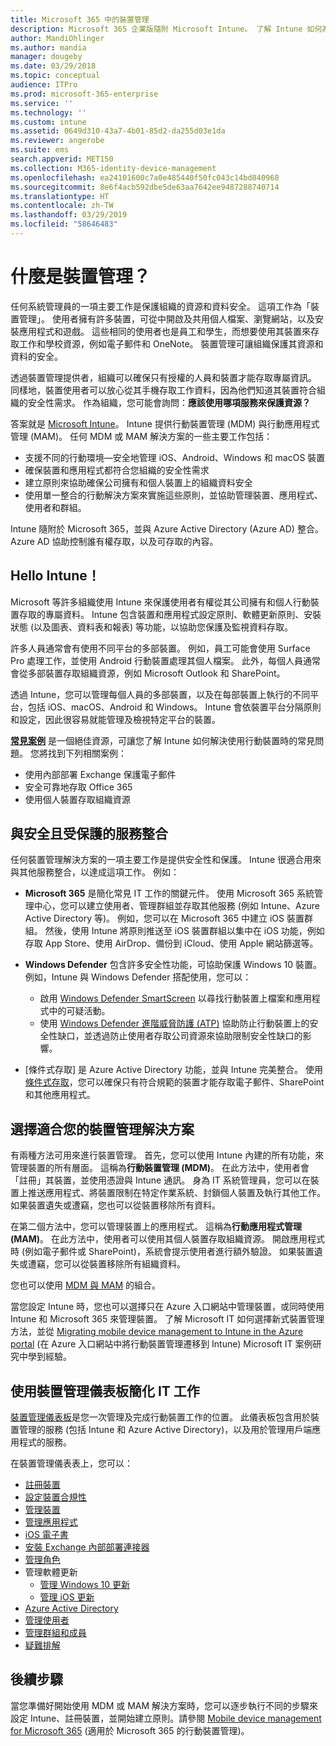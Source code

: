 ```yaml
---
title: Microsoft 365 中的裝置管理
description: Microsoft 365 企業版隨附 Microsoft Intune。 了解 Intune 如何為您的組織提供行動裝置管理與行動應用程式管理，包括常見案例，以及使用 Intune 在您的環境中部署 Microsoft 365。
author: MandiOhlinger
ms.author: mandia
manager: dougeby
ms.date: 03/29/2018
ms.topic: conceptual
audience: ITPro
ms.prod: microsoft-365-enterprise
ms.service: ''
ms.technology: ''
ms.custom: intune
ms.assetid: 0649d310-43a7-4b01-85d2-da255d03e1da
ms.reviewer: angerobe
ms.suite: ems
search.appverid: MET150
ms.collection: M365-identity-device-management
ms.openlocfilehash: ea24101600c7a0e485440f50fc043c14bd840968
ms.sourcegitcommit: 8e6f4acb592dbe5de63aa7642ee9487288740714
ms.translationtype: HT
ms.contentlocale: zh-TW
ms.lasthandoff: 03/29/2019
ms.locfileid: "58646483"
---
```

# <a name="what-is-device-management"></a>什麼是裝置管理？ 

任何系統管理員的一項主要工作是保護組織的資源和資料安全。 這項工作為「裝置管理」。 使用者擁有許多裝置，可從中開啟及共用個人檔案、瀏覽網站，以及安裝應用程式和遊戲。 這些相同的使用者也是員工和學生，而想要使用其裝置來存取工作和學校資源，例如電子郵件和 OneNote。 裝置管理可讓組織保護其資源和資料的安全。 

透過裝置管理提供者，組織可以確保只有授權的人員和裝置才能存取專屬資訊。 同樣地，裝置使用者可以放心從其手機存取工作資料，因為他們知道其裝置符合組織的安全性需求。 作為組織，您可能會詢問：**應該使用哪項服務來保護資源？**

答案就是 [Microsoft Intune](https://docs.microsoft.com/intune/introduction-intune)。 Intune 提供行動裝置管理 (MDM) 與行動應用程式管理 (MAM)。 任何 MDM 或 MAM 解決方案的一些主要工作包括：

- 支援不同的行動環境&mdash;安全地管理 iOS、Android、Windows 和 macOS 裝置
- 確保裝置和應用程式都符合您組織的安全性需求
- 建立原則來協助確保公司擁有和個人裝置上的組織資料安全
- 使用單一整合的行動解決方案來實施這些原則，並協助管理裝置、應用程式、使用者和群組。

Intune 隨附於 Microsoft 365，並與 Azure Active Directory (Azure AD) 整合。 Azure AD 協助控制誰有權存取，以及可存取的內容。

## <a name="hello-intune"></a>Hello Intune！
Microsoft 等許多組織使用 Intune 來保護使用者有權從其公司擁有和個人行動裝置存取的專屬資料。 Intune 包含裝置和應用程式設定原則、軟體更新原則、安裝狀態 (以及圖表、資料表和報表) 等功能，以協助您保護及監視資料存取。

許多人員通常會有使用不同平台的多部裝置。 例如，員工可能會使用 Surface Pro 處理工作，並使用 Android 行動裝置處理其個人檔案。 此外，每個人員通常會從多部裝置存取組織資源，例如 Microsoft Outlook 和 SharePoint。

透過 Intune，您可以管理每個人員的多部裝置，以及在每部裝置上執行的不同平台，包括 iOS、macOS、Android 和 Windows。 Intune 會依裝置平台分隔原則和設定，因此很容易就能管理及檢視特定平台的裝置。

**[常見案例](https://docs.microsoft.com/intune/common-scenarios)** 是一個絕佳資源，可讓您了解 Intune 如何解決使用行動裝置時的常見問題。 您將找到下列相關案例：  
- 使用內部部署 Exchange 保護電子郵件
- 安全可靠地存取 Office 365
- 使用個人裝置存取組織資源

## <a name="integration-with-secure-and-protect-services"></a>與安全且受保護的服務整合
任何裝置管理解決方案的一項主要工作是提供安全性和保護。 Intune 很適合用來與其他服務整合，以達成這項工作。 例如：

- **Microsoft 365** 是簡化常見 IT 工作的關鍵元件。 使用 Microsoft 365 系統管理中心，您可以建立使用者、管理群組並存取其他服務 (例如 Intune、Azure Active Directory 等)。 例如，您可以在 Microsoft 365 中建立 iOS 裝置群組。 然後，使用 Intune 將原則推送至 iOS 裝置群組以集中在 iOS 功能，例如存取 App Store、使用 AirDrop、備份到 iCloud、使用 Apple 網站篩選等。

- **Windows Defender** 包含許多安全性功能，可協助保護 Windows 10 裝置。 例如，Intune 與 Windows Defender 搭配使用，您可以： 

    - 啟用 [Windows Defender SmartScreen](https://docs.microsoft.com/intune/endpoint-protection-windows-10) 以尋找行動裝置上檔案和應用程式中的可疑活動。 
    - 使用 [Windows Defender 進階威脅防護 (ATP)](https://docs.microsoft.com/intune/advanced-threat-protection) 協助防止行動裝置上的安全性缺口，並透過防止使用者存取公司資源來協助限制安全性缺口的影響。

- [條件式存取] 是 Azure Active Directory 功能，並與 Intune 完美整合。 使用[條件式存取](https://docs.microsoft.com/intune/conditional-access)，您可以確保只有符合規範的裝置才能存取電子郵件、SharePoint 和其他應用程式。 

## <a name="choose-the-device-management-solution-thats-right-for-you"></a>選擇適合您的裝置管理解決方案

有兩種方法可用來進行裝置管理。 首先，您可以使用 Intune 內建的所有功能，來管理裝置的所有層面。 這稱為**行動裝置管理 (MDM)**。 在此方法中，使用者會「註冊」其裝置，並使用憑證與 Intune 通訊。 身為 IT 系統管理員，您可以在裝置上推送應用程式、將裝置限制在特定作業系統、封鎖個人裝置及執行其他工作。 如果裝置遺失或遭竊，您也可以從裝置移除所有資料。 

在第二個方法中，您可以管理裝置上的應用程式。 這稱為**行動應用程式管理 (MAM)**。 在此方法中，使用者可以使用其個人裝置存取組織資源。 開啟應用程式時 (例如電子郵件或 SharePoint)，系統會提示使用者進行額外驗證。 如果裝置遺失或遭竊，您可以從裝置移除所有組織資料。 

您也可以使用 [MDM 與 MAM](https://docs.microsoft.com/intune/byod-technology-decisions) 的組合。

當您設定 Intune 時，您也可以選擇只在 Azure 入口網站中管理裝置，或同時使用 Intune 和 Microsoft 365 來管理裝置。 了解 Microsoft IT 如何選擇新式裝置管理方法，並從 [Migrating mobile device management to Intune in the Azure portal](https://www.microsoft.com/itshowcase/Article/Content/1042/Migrating-mobile-device-management-to-Intune-in-the-Azure-portal) (在 Azure 入口網站中將行動裝置管理遷移到 Intune) Microsoft IT 案例研究中學到經驗。 

## <a name="simplify-it-tasks-using-the-device-management-dashboard"></a>使用裝置管理儀表板簡化 IT 工作

[裝置管理儀表板](https://devicemanagement.portal.azure.com/)是您一次管理及完成行動裝置工作的位置。 此儀表板包含用於裝置管理的服務 (包括 Intune 和 Azure Active Directory)，以及用於管理用戶端應用程式的服務。 

在裝置管理儀表表上，您可以：

- [註冊裝置](https://docs.microsoft.com/intune/device-enrollment)
- [設定裝置合規性](https://docs.microsoft.com/intune/device-compliance-get-started)
- [管理裝置](https://docs.microsoft.com/intune/device-management)
- [管理應用程式](https://docs.microsoft.com/intune/app-management)  
- [iOS 電子書](https://docs.microsoft.com/intune/vpp-ebooks-ios)  
- [安裝 Exchange 內部部署連接器](https://docs.microsoft.com/intune/exchange-connector-install)  
- [管理角色](https://docs.microsoft.com/intune/role-based-access-control)  
- 管理軟體更新
  - [管理 Windows 10 更新](https://docs.microsoft.com/intune/windows-update-for-business-configure)  
  - [管理 iOS 更新](https://docs.microsoft.com/intune/software-updates-ios)  
- [Azure Active Directory](https://docs.microsoft.com/azure/active-directory)  
- [管理使用者](https://docs.microsoft.com/azure/active-directory/fundamentals/add-users-azure-active-directory)
- [管理群組和成員](https://docs.microsoft.com/azure/active-directory/fundamentals/active-directory-manage-groups)
- [疑難排解](https://docs.microsoft.com/intune/help-desk-operators)

## <a name="next-step"></a>後續步驟
當您準備好開始使用 MDM 或 MAM 解決方案時，您可以逐步執行不同的步驟來設定 Intune、註冊裝置，並開始建立原則。請參閱 [Mobile device management for Microsoft 365](https://docs.microsoft.com/microsoft-365/enterprise/mobility-infrastructure) (適用於 Microsoft 365 的行動裝置管理)。 
